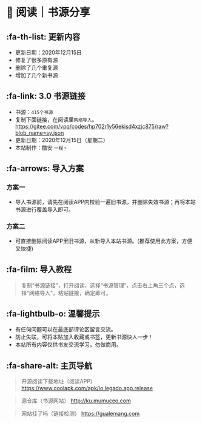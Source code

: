 # 📖 阅读｜书源分享

##  :fa-th-list: 更新内容

- 更新日期：2020年12月15日
- 修复了很多原有源
- 删除了几个重复源
- 增加了几个新书源

##  :fa-link: 3.0 书源链接

- 书源：`415个书源`
- 复制下面链接，在阅读里`网络导入`。
https://gitee.com/vpq/codes/hp702r1y56ekisd4xzjc875/raw?blob_name=sy.json
- 更新日期：2020年12月15日（星期二）
- 本站制作：酷安 `一程丶`

##  :fa-arrows: 导入方案

### 方案一
- 导入书源前，请先在阅读APP内校验一遍旧书源，并删除失效书源；再将本站书源进行覆盖导入即可。

### 方案二
- 可直接删除阅读APP里旧书源，从新导入本站书源。(推荐使用此方案，方便又快捷)


##  :fa-film: 导入教程

> 复制“书源链接”，打开阅读，选择“书源管理”，点击右上角三个点，选择“网络导入”，粘贴链接，确定即可。


##  :fa-lightbulb-o: 温馨提示

- 有任何问题可以在最底部评论区留言交流。
- 防止失联，可将本贴加入收藏或书签，更新书源快人一步！
- 本站所有内容仅供书友交流学习，勿做商用。

##   :fa-share-alt: 主页导航

> 开源阅读下载地址（阅读APP）
https://www.coolapk.com/apk/io.legado.app.release

> 源仓库（书源网站）
http://ku.mumuceo.com

> 网站挂了吗（链接检测）
https://gualemang.com
